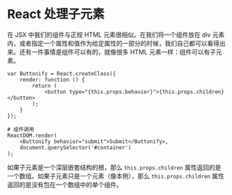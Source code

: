 # React 处理子元素

在 JSX 中我们的组件与正规 HTML 元素很相似。在我们将一个组件放在 div 元素内，或者指定一个属性和值作为给定属性的一部分的时候，我们自己都可以看得出来。还有一件事情是组件可以有的，就像很多 HTML 元素一样：组件可以有子元素。

```
var Buttonify = React.createClass({
    render: function () {
        return (
            <button type="{this.props.behavior}">{this.props.children}</button>
        );
    }
});

# 组件调用
ReactDOM.render(
    <Buttonify behavior="submit">Submit</Buttonify>,
    document.querySelector('#container')
);
```

如果子元素是一个深层嵌套结构的根，那么 `this.props.children` 属性返回的是一个数组。如果子元素只是一个元素（像本例），那么 `this.props.children` 属性返回的是没有包在一个数组中的单个组件。